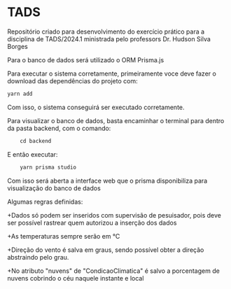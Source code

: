 # TADS
 Repositório criado para desenvolvimento do exercício prático para a disciplina de TADS/2024.1 ministrada pelo professors Dr. Hudson Silva Borges

 Para o banco de dados será utilizado o ORM Prisma.js

 Para executar o sistema corretamente, primeiramente voce deve fazer o download das dependências do projeto com:
````c
yarn add
````

Com isso, o sistema conseguirá ser executado corretamente.

 Para visualizar o banco de dados, basta encaminhar o terminal para dentro da pasta backend, com o comando:
````c
    cd backend
````

 E então executar:
````c
    yarn prisma studio
````

 Com isso será aberta a interface web que o prisma disponibiliza para visualização do banco de dados

 Algumas regras definidas:  
  
+Dados só podem ser inseridos com supervisão de pesuisador, pois deve ser possível rastrear quem autorizou a inserção dos dados

+As temperaturas sempre serão em °C

+Direção do vento é salva em graus, sendo possível obter a direção abstraindo pelo grau.

+No atributo "nuvens" de "CondicaoClimatica" é salvo a porcentagem de nuvens cobrindo o céu naquele instante e local
